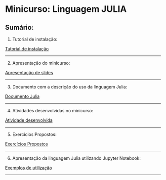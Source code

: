 # Minicurso: Linguagem JULIA

## Sumário:

1. Tutorial de instalação:

<a href="https://github.com/Daniel-C-Fernandes/julia/tree/main/selmat">Tutorial de instalação</a>

<hr>

2. Apresentação do minicurso:

<a href="https://github.com/Daniel-C-Fernandes/julia/blob/main/selmat/Mini_curso_Julia.pdf">Apresentação de slides</a>

<hr>

3. Documento com a descrição do uso da linguagem Julia:

<a href="https://github.com/Daniel-C-Fernandes/julia/blob/main/selmat/introducao-julia.ipynb">Documento Julia</a>

<hr>

4. Atividades desenvolvidas no minicurso:

<a href="https://github.com/Daniel-C-Fernandes/julia/blob/main/selmat/apresentacao.ipynb">Atividade desenvolvida</a>

<hr>

5. Exercícios Propostos:

<a href="https://github.com/Daniel-C-Fernandes/julia/blob/main/selmat/exercicios.ipynb">Exercícios Propostos</a>

<hr>

6. Apresentação da linguagem Julia utilizando Jupyter Notebook:

<a href="https://github.com/Daniel-C-Fernandes/julia/blob/main/selmat/Mini-curso-Julia.ipynb">Exemplos de utilização</a>

<hr>
